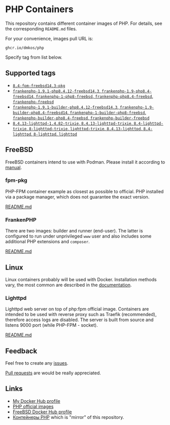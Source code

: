 # PHP Containers

This repository contains different container images of PHP. For details, see
the corresponding `README.md` files.

For your convenience, images pull URL is:

```
ghcr.io/dmkos/php
```

Specify tag from list below.

## Supported tags

* [`8.4-fpm-freebsd14.3-pkg`](./freebsd/fpm-pkg/8.4/Containerfile)
* [`frankenphp-1.9.1-php8.4.12-freebsd14.3`, `frankenphp-1.9-php8.4-freebsd14`, `frankenphp-1-php8-freebsd`, `frankenphp-php8.4-freebsd`, `frankenphp-freebsd`](./freebsd/frankenphp/8.4-14.3/runner.containerfile)
* [`frankenphp-1.9.1-builder-php8.4.12-freebsd14.3`, `frankenphp-1.9-builder-php8.4-freebsd14`, `frankenphp-1-builder-php8-freebsd`, `frankenphp-builder-php8.4-freebsd`, `frankenphp-builder-freebsd`](./freebsd/frankenphp/8.4-14.3/builder.containerfile)
* [`8.4.13-lighttpd-1.4.82-trixie`, `8.4.13-lighttpd-trixie`, `8.4-lighttpd-trixie`, `8-lighttpd-trixie`, `lighttpd-trixie`, `8.4.13-lighttpd`, `8.4-lighttpd`, `8-lighttpd`, `lighttpd`](./linux/lighttpd/8.4/trixie/Dockerfile)

## FreeBSD

FreeBSD containers intend to use with Podman. Please install it according to
[manual](https://podman.io/docs/installation#installing-on-freebsd-140).

### fpm-pkg

PHP-FPM container example as closest as possible to official. PHP installed
via a package manager, which does not guarantee the exact version.

[README.md](./freebsd/fpm-pkg/README.md)

### FrankenPHP

There are two images: builder and runner (end-user). The latter is configured
to run under unprivileged `www` user and also includes some additional PHP
extensions and `composer`.

[README.md](./freebsd/frankenphp/README.md)

## Linux

Linux containers probably will be used with Docker. Installation methods vary,
the most common are described in the [documentation](https://docs.docker.com/engine/install/).

### Lighttpd

Lighttpd web server on top of php:fpm official image. Containers are intended
to be used with reverse proxy such as Traefik (recommended), therefore access
logs are disabled. The server is built from source and listens 9000 port
(while PHP-FPM - socket).

[README.md](./linux/lighttpd/README.md)

## Feedback

Feel free to create any [issues](https://github.com/dmkos/php-containers/issues).

[Pull requests](https://github.com/dmkos/php-containers/pulls) are would be really appreciated.

## Links

* [My Docker Hub profile](https://hub.docker.com/u/dmkos)
* [PHP official images](https://hub.docker.com/_/php)
* [FreeBSD Docker Hub profile](https://hub.docker.com/u/freebsd)
* [Контейнеры PHP](https://git.dmkos.ru/containers/php) which is "mirror"
of this repository.

